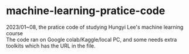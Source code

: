 # machine-learning-pratice-code
2023/01~08, the pratice code of studying Hungyi Lee's machine learning course  
The code ran on Google colab/Kaggle/local PC, and some needs extra toolkits which has the URL in the file.

